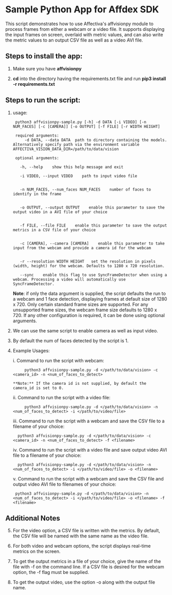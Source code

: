 # Sample Python App for Affdex SDK #

This script demonstrates how to use Affectiva's affvisionpy module to process frames from either a webcam or a video file. It supports displaying the input frames on screen, overlaid with metric values, and can also write the metric values to an output CSV file as well as a video AVI file.

## Steps to install the app: ##

1. Make sure you have **affvisionpy**

2. **cd** into the directory having the requirements.txt file and run **pip3 install -r requirements.txt**


## Steps to run the script: ##

1. usage:

        python3 affvisionpy-sample.py [-h] -d DATA [-i VIDEO] [-n NUM_FACES] [-c [CAMERA]] [-o OUTPUT] [-f FILE] [-r WIDTH HEIGHT]

        required arguments:
            -d DATA, --data DATA  path to directory containing the models. Alternatively specify path via the environment variable AFFECTIVA_VISION_DATA_DIR=/path/to/data/vision

        optional arguments:

          -h, --help    show this help message and exit

          -i VIDEO, --input VIDEO    path to input video file


          -n NUM_FACES, --num_faces NUM_FACES    number of faces to identify in the frame


          -o OUTPUT, --output OUTPUT    enable this parameter to save the output video in a AVI file of your choice


          -f FILE, --file FILE    enable this parameter to save the output metrics in a CSV file of your choice


          -c [CAMERA], --camera [CAMERA]    enable this parameter to take input from the webcam and provide a camera id for the webcam


          -r --resolution WIDTH HEIGHT   set the resolution in pixels (width, height) for the webcam. Defaults to 1280 x 720 resolution.

          --sync    enable this flag to use SyncFrameDetector when using a webcam. Processing a video will automatically use SyncFrameDetector.

    **Note**: if only the data argument is supplied, the script defaults the run to a webcam and 1 face detection, displaying frames
    at default size of 1280 x 720. Only certain standard frame sizes are supported. For any unsupported frame sizes, the webcam frame
    size defaults to 1280 x 720. If any other configuration is required, it can be done using optional arguments.



2. We can use the same script to enable camera as well as input video.

3. By default the num of faces detected by the script is 1.

4. Example Usages:

    i. Command to run the script with webcam:

            python3 affvisionpy-sample.py -d </path/to/data/vision> -c <camera_id> -n <num_of_faces_to_detect>

       **Note:** If the camera id is not supplied, by default the camera_id is set to 0.

    ii. Command to run the script with a video file:

            python3 affvisionpy-sample.py -d </path/to/data/vision> -n <num_of_faces_to_detect> -i </path/to/video/file>


    iii. Command to run the script with a webcam and save the CSV file to a filename of your choice:

         python3 affvisionpy-sample.py -d </path/to/data/vision> -c <camera_id> -n <num_of_faces_to_detect> -f <filename>

    iv. Command to run the script with a video file and save output video AVI file to a filename of your choice:

         python3 affvisionpy-sample.py -d </path/to/data/vision> -n <num_of_faces_to_detect> -i </path/to/video/file> -o <filename>

    v. Command to run the script with a webcam and save the CSV file and output video AVI file to filenames of your choice:

        python3 affvisionpy-sample.py -d </path/to/data/vision> -n <num_of_faces_to_detect> -i </path/to/video/file> -o <filename> -f <filename>


## Additional Notes ##

5.  For the video option, a CSV file is written with the metrics. By default, the CSV file will be named with the same name as the video file.

6.  For both video and webcam options, the script displays real-time metrics on the screen.

7.  To get the output metrics in a file of your choice, give the name of the file with -f on the command line. If a CSV file is desired for the webcam option, the -f flag must be supplied.

8.  To get the output video, use the option -o along with the output file name.
